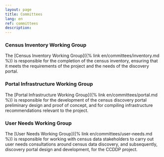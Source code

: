 ```yaml
---
layout: page
title: Committees
lang: en
ref: committees
description:
---
```


### Census Inventory Working Group
The [Census Inventory Working Group]({% link en/committees/inventory.md %}) is responsible for the completion of the census inventory, ensuring that it meets the requirements of the project and the needs of the discovery portal.

### Portal Infrastructure Working Group
The [Portal Infrastructure Working Group]({% link en/committees/portal.md %}) is responsible for the development of the census discovery portal preliminary design and proof of concept, and for compiling infrastructure recommendations relevant to the project.

### User Needs Working Group
The [User Needs Working Group]({% link en/committees/user-needs.md %}) is responsible for working with census data stakeholders to carry out user needs consultations around census data discovery, and subsequently, discovery portal design and development, for the CCDDP project.
